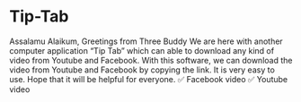 # Tip-Tab
Assalamu Alaikum, Greetings from Three Buddy We are here with another computer application “Tip Tab” which can able to download any kind of video from Youtube and Facebook. With this software, we can download the video from Youtube and Facebook by copying the link. It is very easy to use. Hope that it will be helpful for everyone. ✅ Facebook video ✅ Youtube video
